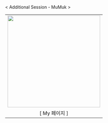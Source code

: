 < Additional Session - MuMuk >

<table>
  <tr>
    <td><img src="https://github.com/user-attachments/assets/512c332b-757e-4ddf-9db6-b65603c21e3f" width="300"></td>
  </tr>
  <tr>
    <td align="center">[ My 페이지 ]</td>
  </tr>
</table>

